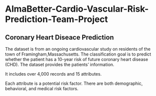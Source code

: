 # AlmaBetter-Cardio-Vascular-Risk-Prediction-Team-Project
## Coronary Heart Diseace Prediction
The dataset is from an ongoing cardiovascular study on residents of the town of Framingham,Massachusetts. The classification goal is to predict whether the patient has a 10-year risk of future coronary heart disease (CHD). The dataset provides the patients’ information.

It includes over 4,000 records and 15 attributes.

Each attribute is a potential risk factor. There are both demographic, behavioral, and medical risk factors.

